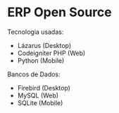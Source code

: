 # ERP Open Source

Tecnologia usadas:
- Lázarus (Desktop) 
- Codeigniter PHP (Web) 
- Python (Mobile)

Bancos de Dados:
- Firebird (Desktop)
- MySQL (Web)
- SQLite (Mobile)
